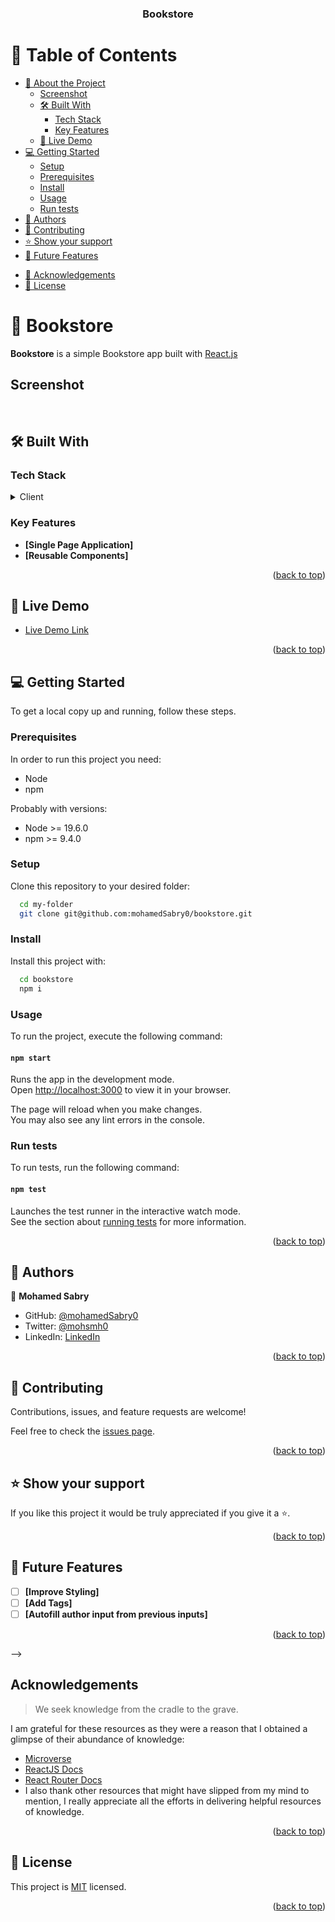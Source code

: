<a name="readme-top"></a>

<div align="center">
  <!-- <img src="./app_screenshot.png" alt="logo" width="140"  height="auto" />
  <br/> -->

  <h3><b>Bookstore</b></h3>

</div>

# 📗 Table of Contents

- [📖 About the Project](#about-project)
  - [Screenshot](#screenshot)
  - [🛠 Built With](#built-with)
    - [Tech Stack](#tech-stack)
    - [Key Features](#key-features)
  - [🚀 Live Demo](#live-demo)
- [💻 Getting Started](#getting-started)
  - [Setup](#setup)
  - [Prerequisites](#prerequisites)
  - [Install](#install)
  - [Usage](#usage)
  - [Run tests](#run-tests)
- [👥 Authors](#authors)
- [🤝 Contributing](#contributing)
- [⭐️ Show your support](#support)
- [🔭 Future Features](#future-features)
<!-- - [❓ FAQ (OPTIONAL)](#faq) -->
- [🙏 Acknowledgements](#acknowledgements)
- [📝 License](#license)


# 📖 Bookstore <a name="about-project"></a>

**Bookstore** is a simple Bookstore app built with <a href="https://reactjs.org/">React.js</a>

## Screenshot <a name="screenshot"></a>
<div align='center'>
  <!-- <img src="" alt="logo" width="140"  height="auto" /> -->
    <br/>
</div>

## 🛠 Built With <a name="built-with"></a>

### Tech Stack <a name="tech-stack"></a>

<details>
  <summary>Client</summary>
  <ul>
    <li><a href="https://reactjs.org/">React.js</a></li>
  </ul>
</details>

<!-- Features -->

### Key Features <a name="key-features"></a>

- **[Single Page Application]**
- **[Reusable Components]**

<p align="right">(<a href="#readme-top">back to top</a>)</p>

<!-- LIVE DEMO -->

## 🚀 Live Demo <a name="live-demo"></a>

- [Live Demo Link](https://bookstore-615c.onrender.com)

<p align="right">(<a href="#readme-top">back to top</a>)</p>

<!-- GETTING STARTED -->

## 💻 Getting Started <a name="getting-started"></a>

To get a local copy up and running, follow these steps.

### Prerequisites

In order to run this project you need:
- Node
- npm

Probably with versions:
- Node >= 19.6.0
- npm >= 9.4.0

### Setup

Clone this repository to your desired folder:

```sh
  cd my-folder
  git clone git@github.com:mohamedSabry0/bookstore.git
```

### Install

Install this project with:

```sh
  cd bookstore
  npm i
```


### Usage

To run the project, execute the following command:

#### `npm start`

Runs the app in the development mode.\
Open [http://localhost:3000](http://localhost:3000) to view it in your browser.

The page will reload when you make changes.\
You may also see any lint errors in the console.


### Run tests

To run tests, run the following command:

#### `npm test`

Launches the test runner in the interactive watch mode.\
See the section about [running tests](https://facebook.github.io/create-react-app/docs/running-tests) for more information.

<p align="right">(<a href="#readme-top">back to top</a>)</p>

<!-- AUTHORS -->

## 👥 Authors <a name="authors"></a>

👤 **Mohamed Sabry**

- GitHub: [@mohamedSabry0](https://github.com/mohamedSabry0)
- Twitter: [@mohsmh0](https://twitter.com/mohsmh0)
- LinkedIn: [LinkedIn](https://www.linkedin.com/in/mohamed-sabry0/)

<p align="right">(<a href="#readme-top">back to top</a>)</p>

<!-- 
## 🔭 Future Features <a name="future-features"></a>

> Describe 1 - 3 features you will add to the project.

- [ ] **[new_feature_1]**
- [ ] **[new_feature_2]**
- [ ] **[new_feature_3]**

<p align="right">(<a href="#readme-top">back to top</a>)</p> -->

<!-- CONTRIBUTING -->

## 🤝 Contributing <a name="contributing"></a>

Contributions, issues, and feature requests are welcome!

Feel free to check the [issues page](https://github.com/mohamedSabry0/bookstore/issues).

<p align="right">(<a href="#readme-top">back to top</a>)</p>

<!-- SUPPORT -->

## ⭐️ Show your support <a name="support"></a>

If you like this project it would be truly appreciated if you give it a ⭐️.

<p align="right">(<a href="#readme-top">back to top</a>)</p>

## 🔭 Future Features <a name="future-features"></a>

- [ ] **[Improve Styling]**
- [ ] **[Add Tags]**
- [ ] **[Autofill author input from previous inputs]**

<p align="right">(<a href="#readme-top">back to top</a>)</p> -->

## Acknowledgements <a name="acknowledgements"></a>
> We seek knowledge from the cradle to the grave.

I am grateful for these resources as they were a reason that I obtained a glimpse of their abundance of knowledge:
- [Microverse](https://www.microverse.org/)
- [ReactJS Docs](https://reactjs.org/docs)
- [React Router Docs](https://reactrouter.com/en/main)
- I also thank other resources that might have slipped from my mind to mention, I really appreciate all the efforts in delivering helpful resources of knowledge.  

<p align="right">(<a href="#readme-top">back to top</a>)</p>

<!-- LICENSE -->

## 📝 License <a name="license"></a>

This project is [MIT](./MIT.md) licensed.

<p align="right">(<a href="#readme-top">back to top</a>)</p>
